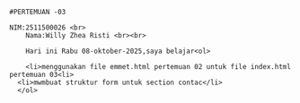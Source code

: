     #PERTEMUAN -03

    NIM:2511500026 <br>
        Nama:Willy Zhea Risti <br><br>

        Hari ini Rabu 08-oktober-2025,saya belajar<ol>

        <li>menggunakan file emmet.html pertemuan 02 untuk file index.html pertemuan 03<li>
      <li>mwmbuat struktur form untuk section contac</li>
      </ol>